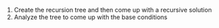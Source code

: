 1. Create the recursion tree and then come up with a recursive solution
2. Analyze the tree to come up with the base conditions
